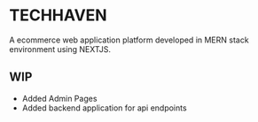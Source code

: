 # TECHHAVEN

A ecommerce web application platform developed in MERN stack environment using NEXTJS.

## WIP

-   Added Admin Pages
-   Added backend application for api endpoints
